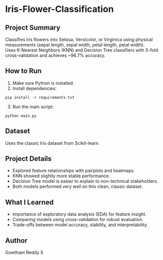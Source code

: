 # Iris-Flower-Classification

## Project Summary  
Classifies iris flowers into Setosa, Versicolor, or Virginica using physical measurements (sepal length, sepal width, petal length, petal width).  
Uses K-Nearest Neighbors (KNN) and Decision Tree classifiers with 5-fold cross-validation and achieves ~96.7% accuracy.

## How to Run

1. Make sure Python is installed.  
2. Install dependencies:  

```
pip install -r requirements.txt
```
3. Run the main script:  
 
 ```
python main.py
 ```

## Dataset  
Uses the classic Iris dataset from Scikit-learn.

## Project Details

- Explored feature relationships with pairplots and heatmaps.  
- KNN showed slightly more stable performance.  
- Decision Tree model is easier to explain to non-technical stakeholders.  
- Both models performed very well on this clean, classic dataset.

## What I Learned  
- Importance of exploratory data analysis (EDA) for feature insight.  
- Comparing models using cross-validation for robust evaluation.  
- Trade-offs between model accuracy, stability, and interpretability.

## Author  
Gowtham Reddy S


